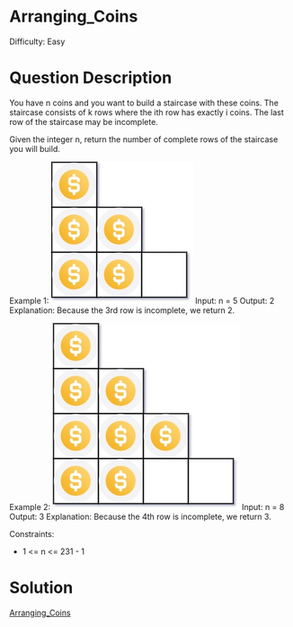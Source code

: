 
# Arranging_Coins

Difficulty: Easy

# Question Description

You have n coins and you want to build a staircase with these coins. The staircase consists of k rows where the ith row has exactly i coins. The last row of the staircase may be incomplete.

Given the integer n, return the number of complete rows of the staircase you will build.

Example 1:
![alt text](image-1.png)
Input: n = 5
Output: 2
Explanation: Because the 3rd row is incomplete, we return 2.

Example 2:
![alt text](image.png)
Input: n = 8
Output: 3
Explanation: Because the 4th row is incomplete, we return 3.

Constraints:

- 1 <= n <= 231 - 1

# Solution

[Arranging_Coins]([441]Arranging_Coins.py)

    